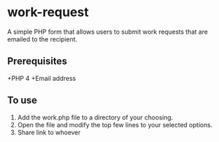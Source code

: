 work-request
============

A simple PHP form that allows users to submit work requests that are emailed to the recipient.

Prerequisites
-------------
+PHP 4
+Email address

To use
------
1. Add the work.php file to a directory of your choosing.
2. Open the file and modify the top few lines to your selected options.
3. Share link to whoever
